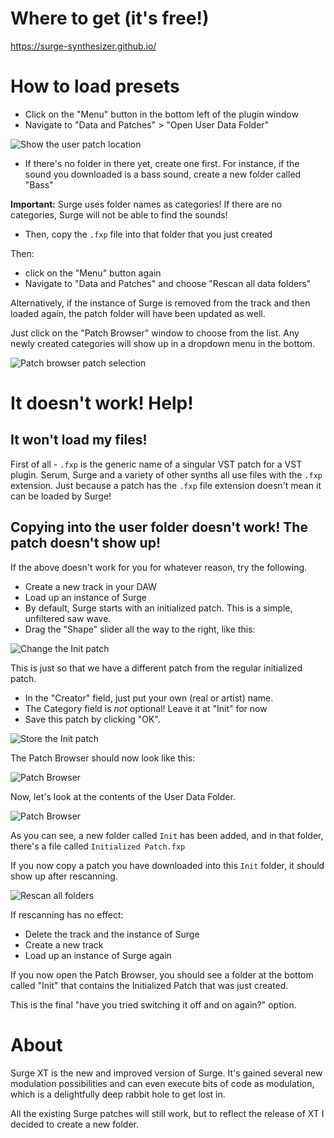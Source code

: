 # Where to get (it's free!)

https://surge-synthesizer.github.io/

# How to load presets

* Click on the "Menu" button in the bottom left of the plugin window
* Navigate to "Data and Patches" > "Open User Data Folder"

![Show the user patch location](images/surge_user_patches.png)

* If there's no folder in there yet, create one first. For instance, if the sound you downloaded is a bass sound, create a new folder called "Bass"

**Important:** Surge uses folder names as categories! If there are no categories, Surge will not be able to find the sounds!

* Then, copy the `.fxp` file into that folder that you just created

Then:
* click on the "Menu" button again
* Navigate to "Data and Patches" and choose "Rescan all data folders"

Alternatively, if the instance of Surge is removed from the track and then loaded again, the patch folder will have been updated as well.

Just click on the "Patch Browser" window to choose from the list. Any newly created categories will show up in a dropdown menu in the bottom.

![Patch browser patch selection](images/surge_patch_browser_select.png)

# It doesn't work! Help!

## It won't load my files!

First of all - `.fxp` is the generic name of a singular VST patch for a VST plugin. Serum, Surge and a variety of other synths all use files with the `.fxp` extension. Just because a patch has the `.fxp` file extension doesn't mean it can be loaded by Surge!

## Copying into the user folder doesn't work! The patch doesn't show up!

If the above doesn't work for you for whatever reason, try the following.

* Create a new track in your DAW
* Load up an instance of Surge
* By default, Surge starts with an initialized patch. This is a simple, unfiltered saw wave.
* Drag the "Shape" slider all the way to the right, like this:

![Change the Init patch](images/surge_init_patch_change.png)

This is just so that we have a different patch from the regular initialized patch.

* In the "Creator" field, just put your own (real or artist) name.
* The Category field is _not_ optional! Leave it at "Init" for now
* Save this patch by clicking "OK". 

![Store the Init patch](images/surge_init_patch_store.png)

The Patch Browser should now look like this:

![Patch Browser](images/surge_patch_browser.png)

Now, let's look at the contents of the User Data Folder.

![Patch Browser](images/surge_user_patch_location_init.png)

As you can see, a new folder called `Init` has been added, and in that folder, there's a file called `Initialized Patch.fxp`

If you now copy a patch you have downloaded into this `Init` folder, it should show up after rescanning.

![Rescan all folders](images/surge_rescan_all_folders.png)

If rescanning has no effect:

* Delete the track and the instance of Surge
* Create a new track
* Load up an instance of Surge again

If you now open the Patch Browser, you should see a folder at the bottom called "Init" that contains the Initialized Patch that was just created.

This is the final "have you tried switching it off and on again?" option.

# About

Surge XT is the new and improved version of Surge. It's gained several new modulation possibilities and can even execute bits of code as modulation, which is a delightfully deep rabbit hole to get lost in.

All the existing Surge patches will still work, but to reflect the release of XT I decided to create a new folder.
